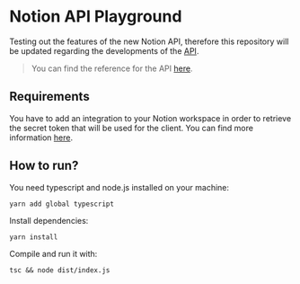 # Notion API Playground
Testing out the features of the new Notion API, therefore this repository will be updated
regarding the developments of the [API](https://developers.notion.com).
> You can find the reference for the API [here](https://developers.notion.com/reference/intro).
## Requirements
You have to add an integration to your Notion workspace in order to retrieve the secret token that will be used
for the client. You can find more information [here](https://developers.notion.com/docs/getting-started).
## How to run?
You need typescript and node.js installed on your machine:
```
yarn add global typescript
```
Install dependencies:
```
yarn install
```
Compile and run it with:
```
tsc && node dist/index.js
```
